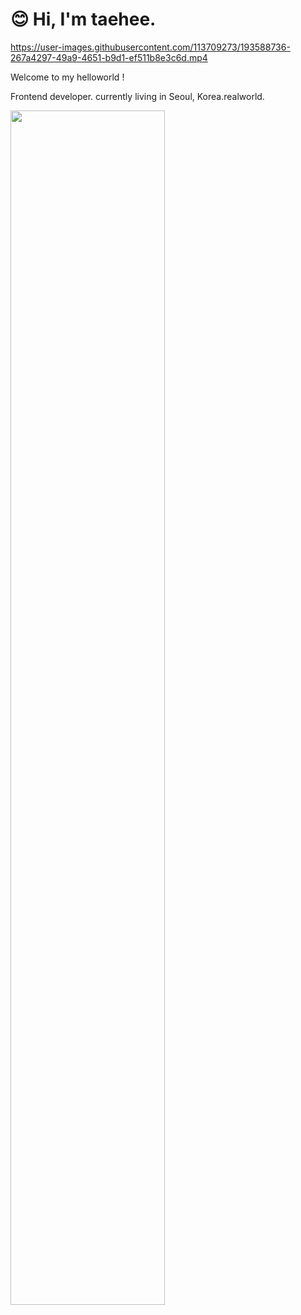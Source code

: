 # 😊 Hi, I'm taehee.




https://user-images.githubusercontent.com/113709273/193588736-267a4297-49a9-4651-b9d1-ef511b8e3c6d.mp4




Welcome to my helloworld !



Frontend developer. currently living in Seoul, Korea.realworld.

<img src="https://user-images.githubusercontent.com/113709273/194072787-2929d9c0-4ba3-45dc-ada8-dd2e48a87366.jpeg" width="70%" height="70%"/>





